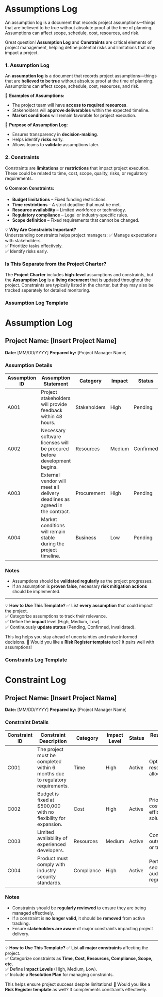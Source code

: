 # Assumptions Log

An assumption log is a document that records project assumptions—things that are believed to be true without absolute proof at the time of planning. Assumptions can affect scope, schedule, cost, resources, and risk.

Great question! **Assumption Log** and **Constraints** are critical elements of project management, helping define potential risks and limitations that may impact a project.

### **1. Assumption Log**

An **assumption log** is a document that records project assumptions—things that are **believed to be true** without absolute proof at the time of planning. Assumptions can affect scope, schedule, cost, resources, and risk.

📌 **Examples of Assumptions:**

- The project team will have **access to required resources**.
- Stakeholders will **approve deliverables** within the expected timeline.
- **Market conditions** will remain favorable for project execution.

👀 **Purpose of Assumption Log:**

- Ensures transparency in **decision-making**.
- Helps identify **risks** early.
- Allows teams to **validate** assumptions later.

### **2. Constraints**

Constraints are **limitations** or **restrictions** that impact project execution. These could be related to time, cost, scope, quality, risks, or regulatory requirements.

🔒 **Common Constraints:**

- **Budget limitations** – Fixed funding restrictions.
- **Time restrictions** – A strict deadline that must be met.
- **Resource availability** – Limited workforce or technology.
- **Regulatory compliance** – Legal or industry-specific rules.
- **Scope definition** – Fixed requirements that cannot be changed.

💡 **Why Are Constraints Important?**  
Understanding constraints helps project managers:
✅ Manage expectations with stakeholders.  
✅ Prioritize tasks effectively.  
✅ Identify risks early.

### **Is This Separate from the Project Charter?**

The **Project Charter** includes **high-level** assumptions and constraints, but the **Assumption Log** is a **living document** that is updated throughout the project. Constraints are typically listed in the charter, but they may also be tracked separately for detailed monitoring.

### Assumption Log Template

# Assumption Log

## Project Name: [Insert Project Name]

**Date:** [MM/DD/YYYY]
**Prepared by:** [Project Manager Name]

### Assumption Details

| Assumption ID | Assumption Statement                                                        | Category     | Impact | Status    | Validation Date |
| ------------- | --------------------------------------------------------------------------- | ------------ | ------ | --------- | --------------- |
| A001          | Project stakeholders will provide feedback within 48 hours.                 | Stakeholders | High   | Pending   | [Date]          |
| A002          | Necessary software licenses will be procured before development begins.     | Resources    | Medium | Confirmed | [Date]          |
| A003          | External vendor will meet all delivery deadlines as agreed in the contract. | Procurement  | High   | Pending   | [Date]          |
| A004          | Market conditions will remain stable during the project timeline.           | Business     | Low    | Pending   | [Date]          |

### Notes

- Assumptions should be **validated regularly** as the project progresses.
- If an assumption is **proven false**, necessary **risk mitigation actions** should be implemented.

---

💡 **How to Use This Template?**
✅ List **every assumption** that could impact the project.  
✅ Categorize assumptions to track their relevance.  
✅ Define the **impact** level (High, Medium, Low).  
✅ Continuously **update status** (Pending, Confirmed, Invalidated).

This log helps you stay ahead of uncertainties and make informed decisions. 🚀 Would you like a **Risk Register template** too? It pairs well with assumptions!

### Constraints Log Template

# Constraint Log

## Project Name: [Insert Project Name]

**Date:** [MM/DD/YYYY]
**Prepared by:** [Project Manager Name]

### Constraint Details

| Constraint ID | Constraint Description                                                        | Category   | Impact Level | Status | Resolution Plan                      |
| ------------- | ----------------------------------------------------------------------------- | ---------- | ------------ | ------ | ------------------------------------ |
| C001          | The project must be completed within 6 months due to regulatory requirements. | Time       | High         | Active | Optimize resource allocation.        |
| C002          | Budget is fixed at $500,000 with no flexibility for expansion.                | Cost       | High         | Active | Prioritize cost-efficient solutions. |
| C003          | Limited availability of experienced developers.                               | Resources  | Medium       | Active | Consider outsourcing or training.    |
| C004          | Product must comply with industry security standards.                         | Compliance | High         | Active | Perform security audits regularly.   |

### Notes

- Constraints should be **regularly reviewed** to ensure they are being managed effectively.
- If a constraint is **no longer valid**, it should be **removed** from active tracking.
- Ensure **stakeholders are aware** of major constraints impacting project delivery.

---

💡 **How to Use This Template?**
✅ List **all major constraints** affecting the project.  
✅ Categorize constraints as **Time, Cost, Resources, Compliance, Scope, etc.**  
✅ Define **Impact Levels** (High, Medium, Low).  
✅ Include a **Resolution Plan** for managing constraints.

This helps ensure project success despite limitations! 🚀 Would you like a **Risk Register template** as well? It complements constraints effectively.

